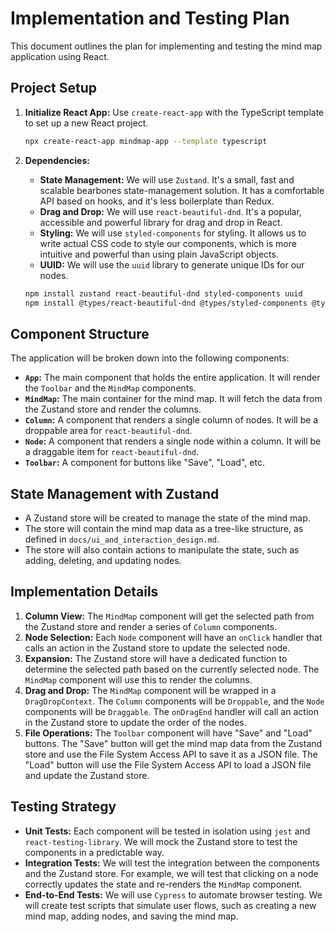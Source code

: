 # Implementation and Testing Plan

This document outlines the plan for implementing and testing the mind map application using React.

## Project Setup

1.  **Initialize React App:** Use `create-react-app` with the TypeScript template to set up a new React project.
    ```bash
    npx create-react-app mindmap-app --template typescript
    ```
2.  **Dependencies:**
    - **State Management:** We will use `Zustand`. It's a small, fast and scalable bearbones state-management solution. It has a comfortable API based on hooks, and it's less boilerplate than Redux.
    - **Drag and Drop:** We will use `react-beautiful-dnd`. It's a popular, accessible and powerful library for drag and drop in React.
    - **Styling:** We will use `styled-components` for styling. It allows us to write actual CSS code to style our components, which is more intuitive and powerful than using plain JavaScript objects.
    - **UUID:** We will use the `uuid` library to generate unique IDs for our nodes.

    ```bash
    npm install zustand react-beautiful-dnd styled-components uuid
    npm install @types/react-beautiful-dnd @types/styled-components @types/uuid -D
    ```

## Component Structure

The application will be broken down into the following components:

-   **`App`:** The main component that holds the entire application. It will render the `Toolbar` and the `MindMap` components.
-   **`MindMap`:** The main container for the mind map. It will fetch the data from the Zustand store and render the columns.
-   **`Column`:** A component that renders a single column of nodes. It will be a droppable area for `react-beautiful-dnd`.
-   **`Node`:** A component that renders a single node within a column. It will be a draggable item for `react-beautiful-dnd`.
-   **`Toolbar`:** A component for buttons like "Save", "Load", etc.

## State Management with Zustand

-   A Zustand store will be created to manage the state of the mind map.
-   The store will contain the mind map data as a tree-like structure, as defined in `docs/ui_and_interaction_design.md`.
-   The store will also contain actions to manipulate the state, such as adding, deleting, and updating nodes.

## Implementation Details

1.  **Column View:** The `MindMap` component will get the selected path from the Zustand store and render a series of `Column` components.
2.  **Node Selection:** Each `Node` component will have an `onClick` handler that calls an action in the Zustand store to update the selected node.
3.  **Expansion:** The Zustand store will have a dedicated function to determine the selected path based on the currently selected node. The `MindMap` component will use this to render the columns.
4.  **Drag and Drop:** The `MindMap` component will be wrapped in a `DragDropContext`. The `Column` components will be `Droppable`, and the `Node` components will be `Draggable`. The `onDragEnd` handler will call an action in the Zustand store to update the order of the nodes.
5.  **File Operations:** The `Toolbar` component will have "Save" and "Load" buttons. The "Save" button will get the mind map data from the Zustand store and use the File System Access API to save it as a JSON file. The "Load" button will use the File System Access API to load a JSON file and update the Zustand store.

## Testing Strategy

-   **Unit Tests:** Each component will be tested in isolation using `jest` and `react-testing-library`. We will mock the Zustand store to test the components in a predictable way.
-   **Integration Tests:** We will test the integration between the components and the Zustand store. For example, we will test that clicking on a node correctly updates the state and re-renders the `MindMap` component.
-   **End-to-End Tests:** We will use `Cypress` to automate browser testing. We will create test scripts that simulate user flows, such as creating a new mind map, adding nodes, and saving the mind map.
